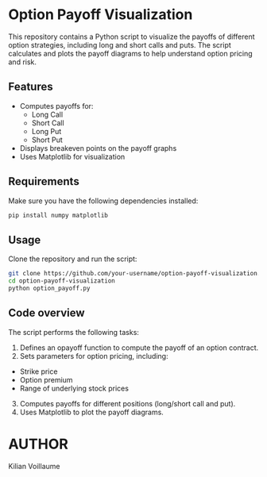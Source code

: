 # Option Payoff Visualization

This repository contains a Python script to visualize the payoffs of different option strategies, including long and short calls and puts. The script calculates and plots the payoff diagrams to help understand option pricing and risk.

## Features
- Computes payoffs for:
  - Long Call
  - Short Call
  - Long Put
  - Short Put
- Displays breakeven points on the payoff graphs
- Uses Matplotlib for visualization

## Requirements
Make sure you have the following dependencies installed:

```bash
pip install numpy matplotlib
```

## Usage
Clone the repository and run the script:
```bash
git clone https://github.com/your-username/option-payoff-visualization.git
cd option-payoff-visualization
python option_payoff.py
```

## Code overview
The script performs the following tasks:
1. Defines an opayoff function to compute the payoff of an option contract.
2. Sets parameters for option pricing, including:
  - Strike price
  - Option premium
  - Range of underlying stock prices
3. Computes payoffs for different positions (long/short call and put).
4. Uses Matplotlib to plot the payoff diagrams.

# AUTHOR
Kilian Voillaume 
